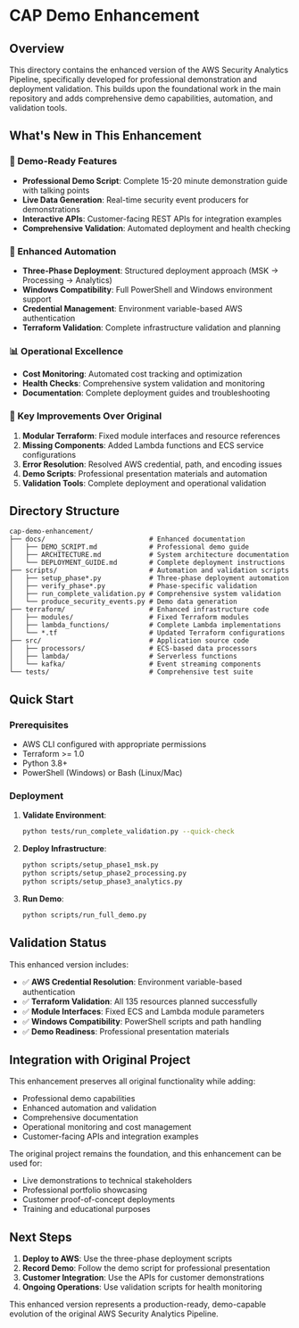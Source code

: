 # CAP Demo Enhancement

## Overview

This directory contains the enhanced version of the AWS Security Analytics Pipeline, specifically developed for professional demonstration and deployment validation. This builds upon the foundational work in the main repository and adds comprehensive demo capabilities, automation, and validation tools.

## What's New in This Enhancement

### 🚀 Demo-Ready Features
- **Professional Demo Script**: Complete 15-20 minute demonstration guide with talking points
- **Live Data Generation**: Real-time security event producers for demonstrations
- **Interactive APIs**: Customer-facing REST APIs for integration examples
- **Comprehensive Validation**: Automated deployment and health checking

### 🔧 Enhanced Automation
- **Three-Phase Deployment**: Structured deployment approach (MSK → Processing → Analytics)
- **Windows Compatibility**: Full PowerShell and Windows environment support
- **Credential Management**: Environment variable-based AWS authentication
- **Terraform Validation**: Complete infrastructure validation and planning

### 📊 Operational Excellence
- **Cost Monitoring**: Automated cost tracking and optimization
- **Health Checks**: Comprehensive system validation and monitoring
- **Documentation**: Complete deployment guides and troubleshooting

### 🎯 Key Improvements Over Original
1. **Modular Terraform**: Fixed module interfaces and resource references
2. **Missing Components**: Added Lambda functions and ECS service configurations
3. **Error Resolution**: Resolved AWS credential, path, and encoding issues
4. **Demo Scripts**: Professional presentation materials and automation
5. **Validation Tools**: Complete deployment and operational validation

## Directory Structure

```
cap-demo-enhancement/
├── docs/                          # Enhanced documentation
│   ├── DEMO_SCRIPT.md             # Professional demo guide
│   ├── ARCHITECTURE.md            # System architecture documentation
│   └── DEPLOYMENT_GUIDE.md        # Complete deployment instructions
├── scripts/                       # Automation and validation scripts
│   ├── setup_phase*.py            # Three-phase deployment automation
│   ├── verify_phase*.py           # Phase-specific validation
│   ├── run_complete_validation.py # Comprehensive system validation
│   └── produce_security_events.py # Demo data generation
├── terraform/                     # Enhanced infrastructure code
│   ├── modules/                   # Fixed Terraform modules
│   ├── lambda_functions/          # Complete Lambda implementations
│   └── *.tf                       # Updated Terraform configurations
├── src/                           # Application source code
│   ├── processors/                # ECS-based data processors
│   ├── lambda/                    # Serverless functions
│   └── kafka/                     # Event streaming components
└── tests/                         # Comprehensive test suite
```

## Quick Start

### Prerequisites
- AWS CLI configured with appropriate permissions
- Terraform >= 1.0
- Python 3.8+
- PowerShell (Windows) or Bash (Linux/Mac)

### Deployment
1. **Validate Environment**:
   ```bash
   python tests/run_complete_validation.py --quick-check
   ```

2. **Deploy Infrastructure**:
   ```bash
   python scripts/setup_phase1_msk.py
   python scripts/setup_phase2_processing.py
   python scripts/setup_phase3_analytics.py
   ```

3. **Run Demo**:
   ```bash
   python scripts/run_full_demo.py
   ```

## Validation Status

This enhanced version includes:
- ✅ **AWS Credential Resolution**: Environment variable-based authentication
- ✅ **Terraform Validation**: All 135 resources planned successfully
- ✅ **Module Interfaces**: Fixed ECS and Lambda module parameters
- ✅ **Windows Compatibility**: PowerShell scripts and path handling
- ✅ **Demo Readiness**: Professional presentation materials

## Integration with Original Project

This enhancement preserves all original functionality while adding:
- Professional demo capabilities
- Enhanced automation and validation
- Comprehensive documentation
- Operational monitoring and cost management
- Customer-facing APIs and integration examples

The original project remains the foundation, and this enhancement can be used for:
- Live demonstrations to technical stakeholders
- Professional portfolio showcasing
- Customer proof-of-concept deployments
- Training and educational purposes

## Next Steps

1. **Deploy to AWS**: Use the three-phase deployment scripts
2. **Record Demo**: Follow the demo script for professional presentation
3. **Customer Integration**: Use the APIs for customer demonstrations
4. **Ongoing Operations**: Use validation scripts for health monitoring

This enhanced version represents a production-ready, demo-capable evolution of the original AWS Security Analytics Pipeline.

